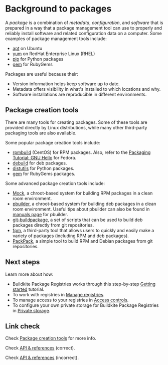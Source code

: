 # Background to packages

A _package_ is a combination of _metadata_, _configuration_, and _software_ that is prepared in a way that a package management tool can use to properly and reliably install software and related configuration data on a computer. Some examples of package management tools include:

- [apt](https://help.ubuntu.com/community/Repositories/CommandLine) on Ubuntu
- [yum](https://docs.redhat.com/en/documentation/Red_Hat_Enterprise_Linux/5/html/Deployment_Guide/c1-yum.html) on RedHat Enterprise Linux (RHEL)
- [pip](https://pip.pypa.io/) for Python packages
- [gem](http://guides.rubygems.org/) for RubyGems

Packages are useful because their:

- Version information helps keep software up to date.
- Metadata offers visibility in what's installed to which locations and why.
- Software installations are reproducible in different environments.

## Package creation tools

There are many tools for creating packages. Some of these tools are provided directly by Linux distributions, while many other third-party packaging tools are also available.

Some popular package creation tools include:

- [rpmbuild](http://wiki.centos.org/HowTos/SetupRpmBuildEnvironment) (CentOS) for RPM packages. Also, refer to the [Packaging Tutorial: GNU Hello](https://docs.fedoraproject.org/en-US/package-maintainers/Packaging_Tutorial_GNU_Hello/) for Fedora.
- [debuild](https://wiki.debian.org/Packaging/Intro) for deb packages.
- [distutils](https://docs.python.org/2/distutils/builtdist.html) for Python packages.
- [gem](http://guides.rubygems.org/make-your-own-gem/) for RubyGems packages.

Some advanced package creation tools include:

- [Mock](https://rpm-software-management.github.io/mock/), a chroot-based system for building RPM packages in a clean room environment.
- [pbuilder](https://wiki.ubuntu.com/PbuilderHowto), a chroot-based system for building deb packages in a clean room environment. Useful tips about pbuilder can also be found in [manuals page](https://manpages.ubuntu.com/manpages/jammy/man8/pbuilder.8.html) for pbuilder.
- [git-buildpackage](http://honk.sigxcpu.org/projects/git-buildpackage/manual-html/gbp.html), a set of scripts that can be used to build deb packages directly from git repositories.
- [fpm](https://github.com/jordansissel/fpm), a third-party tool that allows users to quickly and easily make a variety of packages (including RPM and deb packages).
- [PackPack](https://github.com/packpack/packpack), a simple tool to build RPM and Debian packages from git repositories.

## Next steps

Learn more about how:

- Buildkite Package Registries works through this step-by-step [Getting started](/docs/package-registries/getting-started) tutorial.
- To work with registries in [Manage registries](/docs/package-registries/registries/manage).
- To manage access to your registries in [Access controls](/docs/package-registries/security/permissions).
- To configure your own private storage for Buildkite Package Registries in [Private storage](/docs/package-registries/registries/private-storage-link).

## Link check

Check [Package creation tools](#package-creation-tools-wrong) for more info.

Check [API & references](/docs/test-engine#api-and-references) (correct).

Check [API & references](/docs/test-engine#api-and-references-wrong) (incorrect).

